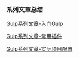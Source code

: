 ### 系列文章总结

[Gulp系列文章-入门Gulp](https://www.86886.wang/detail/5b77ecb019a76030242c2e5b)

[Gulp系列文章-常用插件](https://www.86886.wang/detail/5b7a6da119a76030242c2e5c)

[Gulp系列文章-实际项目配置](https://www.86886.wang/detail/5b7b78f319a76030242c2e5d)


